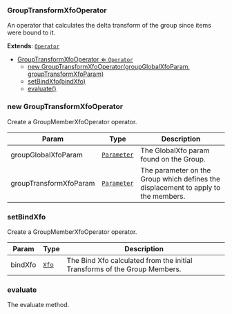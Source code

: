 <a name="GroupTransformXfoOperator"></a>

### GroupTransformXfoOperator 
An operator that calculates the delta transform of the group since items were bound to it.


**Extends**: <code>[Operator](api/SceneTree/Operators/Operator.md)</code>  

* [GroupTransformXfoOperator ⇐ <code>Operator</code>](#GroupTransformXfoOperator)
    * [new GroupTransformXfoOperator(groupGlobalXfoParam, groupTransformXfoParam)](#new-GroupTransformXfoOperator)
    * [setBindXfo(bindXfo)](#setBindXfo)
    * [evaluate()](#evaluate)

<a name="new_GroupTransformXfoOperator_new"></a>

### new GroupTransformXfoOperator
Create a GroupMemberXfoOperator operator.


| Param | Type | Description |
| --- | --- | --- |
| groupGlobalXfoParam | <code>[Parameter](api/SceneTree/Parameters/Parameter.md)</code> | The GlobalXfo param found on the Group. |
| groupTransformXfoParam | <code>[Parameter](api/SceneTree/Parameters/Parameter.md)</code> | The parameter on the Group which defines the displacement to apply to the members. |

<a name="GroupTransformXfoOperator+setBindXfo"></a>

### setBindXfo
Create a GroupMemberXfoOperator operator.



| Param | Type | Description |
| --- | --- | --- |
| bindXfo | <code>[Xfo](api/Math/Xfo.md)</code> | The Bind Xfo calculated from the initial Transforms of the Group Members. |

<a name="GroupTransformXfoOperator+evaluate"></a>

### evaluate
The evaluate method.


